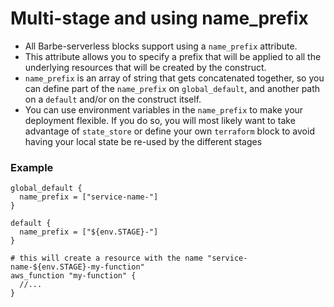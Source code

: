 # Multi-stage and using name_prefix

- All Barbe-serverless blocks support using a `name_prefix` attribute. 
- This attribute allows you to specify a prefix that will be applied to all the underlying resources that will be created by the construct.
- `name_prefix` is an array of string that gets concatenated together, so you can define part of the `name_prefix` on `global_default`, and another path on a `default` and/or on the construct itself.
- You can use environment variables in the `name_prefix` to make your deployment flexible. If you do so, you will most likely want to take advantage of `state_store` or define your own `terraform` block to avoid having your local state be re-used by the different stages

### Example

```hcl
global_default {
  name_prefix = ["service-name-"]
}

default {
  name_prefix = ["${env.STAGE}-"]
}

# this will create a resource with the name "service-name-${env.STAGE}-my-function"
aws_function "my-function" {
  //...
}
```
